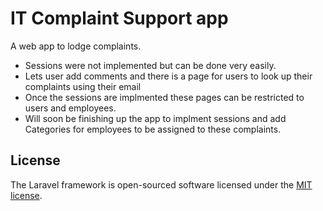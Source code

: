 # IT Complaint Support app

A web app to lodge complaints.
- Sessions were not implemented but can be done very easily.
- Lets user add comments and there is a page for users to look up their complaints using their email
- Once the sessions are implmented these pages can be restricted to users and employees.
- Will soon be finishing up the app to implment sessions and add Categories for employees to be assigned to these complaints.

## License

The Laravel framework is open-sourced software licensed under the [MIT license](http://opensource.org/licenses/MIT).
